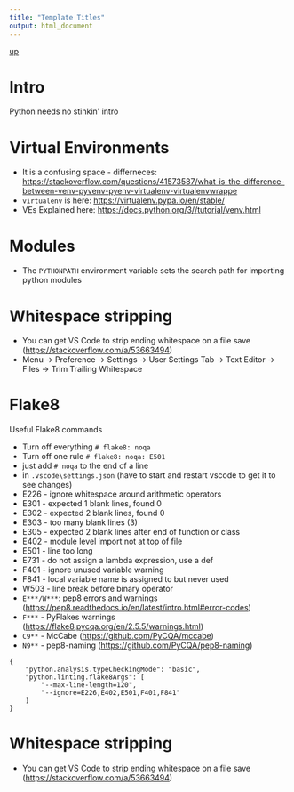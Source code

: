 ```yaml
---
title: "Template Titles"
output: html_document
---
```

[up](https://mikewise2718.github.io/markdowndocs/)

# Intro
Python needs no stinkin' intro

# Virtual Environments
* It is a confusing space - differneces: <https://stackoverflow.com/questions/41573587/what-is-the-difference-between-venv-pyvenv-pyenv-virtualenv-virtualenvwrappe>
* `virtualenv` is here: <https://virtualenv.pypa.io/en/stable/>
* VEs Explained here: <https://docs.python.org/3//tutorial/venv.html>

# Modules
- The `PYTHONPATH` environment variable sets the search path for importing python modules

# Whitespace stripping
- You can get VS Code to strip ending whitespace on a file save (https://stackoverflow.com/a/53663494)
- Menu -> Preference → Settings → User Settings Tab → Text Editor → Files → Trim Trailing Whitespace

# Flake8
Useful Flake8 commands
  - Turn off everything `# flake8: noqa`
  - Turn off one rule `# flake8: noqa: E501`
  - just add `# noqa` to the end of a line
  - in `.vscode\settings.json` (have to start and restart vscode to get it to see changes)
  - E226 - ignore whitespace around arithmetic operators
  - E301 - expected 1 blank lines, found 0
  - E302 - expected 2 blank lines, found 0
  - E303 - too many blank lines (3)
  - E305 - expected 2 blank lines after end of function or class
  - E402 - module level import not at top of file
  - E501 - line too long
  - E731 - do not assign a lambda expression, use a def
  - F401 - ignore unused variable warning
  - F841 - local variable name is assigned to but never used
  - W503 - line break before binary operator
  - `E***/W***`: pep8 errors and warnings (https://pep8.readthedocs.io/en/latest/intro.html#error-codes)
  - `F***` - PyFlakes warnings (https://flake8.pycqa.org/en/2.5.5/warnings.html)
  - `C9**` - McCabe (https://github.com/PyCQA/mccabe)
  - `N9**` - pep8-naming (https://github.com/PyCQA/pep8-naming)
```
{
    "python.analysis.typeCheckingMode": "basic",
    "python.linting.flake8Args": [
        "--max-line-length=120",
        "--ignore=E226,E402,E501,F401,F841"
    ]
}
```

# Whitespace stripping
- You can get VS Code to strip ending whitespace on a file save (https://stackoverflow.com/a/53663494)
